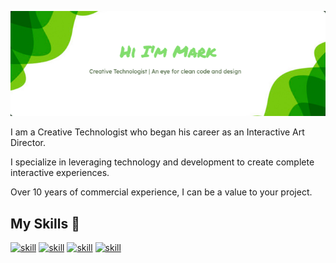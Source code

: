 ![heading](header.jpg)

I am a Creative Technologist who began his career as an Interactive Art Director.

I specialize in leveraging technology and development to create complete interactive experiences.

Over 10 years of commercial experience, I can be a value to your project.

## My Skills 🤹
[![skill](https://pure-escarpment-54474.herokuapp.com/api?type=html)](https://github.com/betterTisen/github-skill-card)
[![skill](https://pure-escarpment-54474.herokuapp.com/api?type=css)](https://github.com/betterTisen/github-skill-card)
[![skill](https://pure-escarpment-54474.herokuapp.com/api?type=javascript)](https://github.com/betterTisen/github-skill-card)
[![skill](https://pure-escarpment-54474.herokuapp.com/api?type=react)](https://github.com/betterTisen/github-skill-card)
